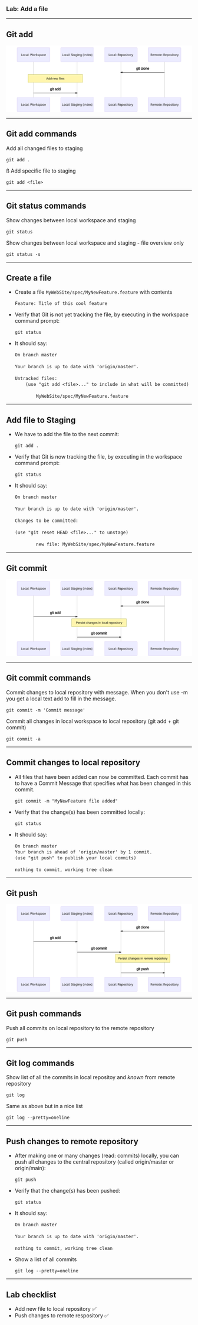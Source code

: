 ### Lab: Add a file

<!-- .slide: class="is-lab" -->

---

## Git add

![Git add](../../img/git-commands/add.svg)

---

## Git add commands

Add all changed files to staging
```
git add .
```
ß
Add specific file to staging
```
git add <file>
```

---

## Git status commands

Show changes between local workspace and staging
```
git status
```

Show changes between local workspace and staging - file overview only
```
git status -s
```

---

## Create a file

- Create a file `MyWebSite/spec/MyNewFeature.feature` with contents
    ``` feature
    Feature: Title of this cool feature 
    ```

- Verify that Git is not yet tracking the file, by executing in the workspace command prompt: 

    ``` 
    git status
    ```

- It should say: 

    ```
    On branch master 

    Your branch is up to date with 'origin/master'. 

    Untracked files: 
        (use "git add <file>..." to include in what will be committed) 

            MyWebSite/spec/MyNewFeature.feature
    ```

---

## Add file to Staging

- We have to add the file to the next commit: 

    ```
    git add .
    ```

- Verify that Git is now tracking the file, by executing in the workspace command prompt: 

    ```
    git status
    ```

- It should say: 

    ```
    On branch master 

    Your branch is up to date with 'origin/master'. 

    Changes to be committed: 

    (use "git reset HEAD <file>..." to unstage) 

            new file: MyWebSite/spec/MyNewFeature.feature
    ```

---

## Git commit

![Git commit](../../img/git-commands/commit.svg)

---

## Git commit commands

Commit changes to local repository with message. When you don't use -m you get a local text add to fill in the message.
```
git commit -m 'Commit message'
```

Commit all changes in local workspace to local repository (git add + git commit)
```
git commit -a 
```

---

## Commit changes to local repository

- All files that have been added can now be committed. Each commit has to have a Commit Message that specifies what has been changed in this commit. 

    ```
    git commit -m "MyNewFeature file added"
    ```

- Verify that the change(s) has been committed locally: 

    ```
    git status
    ```
 
- It should say: 

    ```
    On branch master
    Your branch is ahead of 'origin/master' by 1 commit.
    (use "git push" to publish your local commits)

    nothing to commit, working tree clean
    ```

---

## Git push

![Git push](../../img/git-commands/push.svg)

---

## Git push commands

Push all commits on local repository to the remote repository
```
git push
```

---

## Git log commands

Show list of all the commits in local repositoy and *known* from remote repository
```
git log
```

Same as above but in a nice list
```
git log --pretty=oneline
```

---
## Push changes to remote repository

- After making one or many changes (read: commits) locally, you can push all changes to the central repository (called origin/master or origin/main): 

    ```
    git push 
    ```
 

- Verify that the change(s) has been pushed:

    ```
    git status
    ```

- It should say: 

    ```
    On branch master 

    Your branch is up to date with 'origin/master'. 

    nothing to commit, working tree clean
    ```

- Show a list of all commits
  
    ```
    git log --pretty=oneline
    ```

---

## Lab checklist

- Add new file to local repository ✅
- Push changes to remote respository ✅